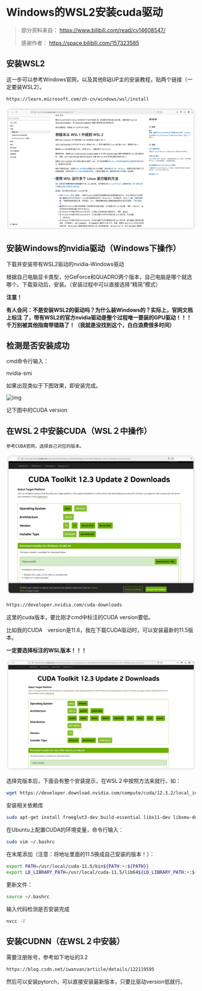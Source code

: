 # Windows的WSL2安装cuda驱动

> 部分资料来自： https://www.bilibili.com/read/cv14608547/
>
> 感谢作者： https://space.bilibili.com/157323585

## 安装WSL2

这一步可以参考Windows官网，以及其他B站UP主的安装教程，贴两个链接（一定要装WSL2）。

```bash
https://learn.microsoft.com/zh-cn/windows/wsl/install
```

![image-20240121171210055](Windows的WSL2安装cuda驱动.assets/image-20240121171210055.png)



## 安装Windows的nvidia驱动（Windows下操作）

下载并安装带有WSL2驱动的nvidia-Windows驱动

根据自己电脑显卡类型，分GeForce和QUADRO两个版本，自己电脑是哪个就选哪个。下载驱动后，安装。（安装过程中可以直接选择“精简”模式） 



**注意！**

**有人会问：不是安装WSL2的驱动吗？为什么装Windows的？实际上，官网文档上标注 了，带有WSL2的官方nvidia驱动是整个过程唯一要装的GPU驱动！！！千万别被其他指南带错路了！（我就是没找到这个，白白浪费很多时间）**





## 检测是否安装成功

cmd命令行输入：

nvidia-smi

如果出现类似于下图效果，即安装完成。

![img](Windows的WSL2安装cuda驱动.assets/7076ecb6aa51f991b36aff688a2a56b47e72c51f.png@1256w_704h_!web-article-pic.avif)

记下图中的CUDA version 



## 在WSL２中安装CUDA（WSL２中操作）

    参考CUDA官网，选择自己对应的版本。

![image-20240121171058802](Windows的WSL2安装cuda驱动.assets/image-20240121171058802.png)

```bash
https://developer.nvidia.com/cuda-downloads
```

这里的cuda版本，要比刚才cmd中标注的CUDA version要低。

比如我的CUDA　version是11.6，我在下载CUDA驱动时，可以安装最新的11.5版本。

**一定要选择标注的WSL版本！！！** 

![image-20240121171429136](Windows的WSL2安装cuda驱动.assets/image-20240121171429136.png)

选择完版本后，下面会有整个安装提示，在WSL２中按照方法来就行，如： 

```bash
wget https://developer.download.nvidia.com/compute/cuda/12.3.2/local_installers/cuda_12.3.2_545.23.08_linux.runsudo sh cuda_12.3.2_545.23.08_linux.run
```

安装相关依赖库

```bash
sudo apt-get install freeglut3-dev build-essential libx11-dev libxmu-dev libxi-dev libgl1-mesa-glx libglu1-mesa libglu1-mesa-dev
```

在Ubuntu上配置CUDA的环境变量，命令行输入：

```bash
sudo vim ~/.bashrc
```

在末尾添加（注意：将地址里面的11.5换成自己安装的版本！）：

```bash
export PATH=/usr/local/cuda-11.5/bin${PATH:+:${PATH}}
export LD_LIBRARY_PATH=/usr/local/cuda-11.5/lib64${LD_LIBRARY_PATH:+:${LD_LIBRARY_PATH}}
```

更新文件：

```bash
source ~/.bashrc
```



输入代码检测是否安装完成



```bash
nvcc -V 
```





## 安装CUDNN（在WSL２中安装）

需要注册账号，参考如下地址的3.2

```bash
https://blog.csdn.net/iwanvan/article/details/122119595
```



然后可以安装pytorch，可以直接安装最新版本，只要比驱动version低就行。 

